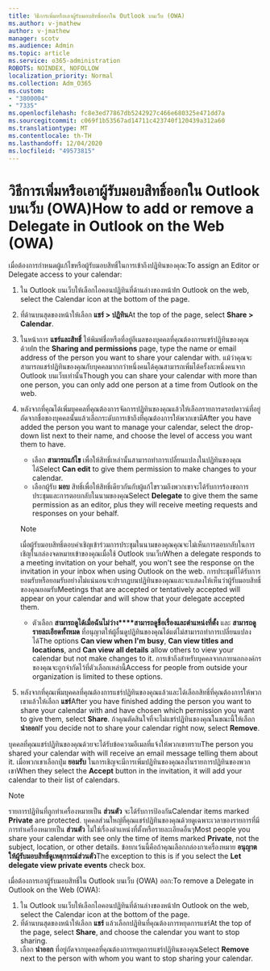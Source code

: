 ```yaml
---
title: วิธีการเพิ่มหรือเอาผู้รับมอบสิทธิ์ออกใน Outlook บนเว็บ (OWA)
ms.author: v-jmathew
author: v-jmathew
manager: scotv
ms.audience: Admin
ms.topic: article
ms.service: o365-administration
ROBOTS: NOINDEX, NOFOLLOW
localization_priority: Normal
ms.collection: Adm_O365
ms.custom:
- "3800004"
- "7335"
ms.openlocfilehash: fc8e3ed77867db5242927c466e680325e471dd7a
ms.sourcegitcommit: c069f1b53567ad14711c423740f120439a312a60
ms.translationtype: MT
ms.contentlocale: th-TH
ms.lasthandoff: 12/04/2020
ms.locfileid: "49573815"
---
```

# <a name="how-to-add-or-remove-a-delegate-in-outlook-on-the-web-owa"></a><span data-ttu-id="de94c-102">วิธีการเพิ่มหรือเอาผู้รับมอบสิทธิ์ออกใน Outlook บนเว็บ (OWA)</span><span class="sxs-lookup"><span data-stu-id="de94c-102">How to add or remove a Delegate in Outlook on the Web (OWA)</span></span>

<span data-ttu-id="de94c-103">เมื่อต้องการกำหนดผู้แก้ไขหรือผู้รับมอบสิทธิ์ในการเข้าถึงปฏิทินของคุณ:</span><span class="sxs-lookup"><span data-stu-id="de94c-103">To assign an Editor or Delegate access to your calendar:</span></span>

1. <span data-ttu-id="de94c-104">ใน Outlook บนเว็บให้เลือกไอคอนปฏิทินที่ด้านล่างของหน้า</span><span class="sxs-lookup"><span data-stu-id="de94c-104">In Outlook on the web, select the Calendar icon at the bottom of the page.</span></span>
2. <span data-ttu-id="de94c-105">ที่ด้านบนสุดของหน้าให้เลือก **แชร์ > ปฏิทิน**</span><span class="sxs-lookup"><span data-stu-id="de94c-105">At the top of the page, select **Share > Calendar**.</span></span>
3. <span data-ttu-id="de94c-106">ในหน้าการ **แชร์และสิทธิ์** ให้พิมพ์ชื่อหรือที่อยู่อีเมลของบุคคลที่คุณต้องการแชร์ปฏิทินของคุณด้วย</span><span class="sxs-lookup"><span data-stu-id="de94c-106">In the **Sharing and permissions** page, type the name or email address of the person you want to share your calendar with.</span></span> <span data-ttu-id="de94c-107">แม้ว่าคุณจะสามารถแชร์ปฏิทินของคุณกับบุคคลมากกว่าหนึ่งคนได้คุณสามารถเพิ่มได้ครั้งละหนึ่งคนจาก Outlook บนเว็บเท่านั้น</span><span class="sxs-lookup"><span data-stu-id="de94c-107">Though you can share your calendar with more than one person, you can only add one person at a time from Outlook on the web.</span></span>
4. <span data-ttu-id="de94c-108">หลังจากที่คุณได้เพิ่มบุคคลที่คุณต้องการจัดการปฏิทินของคุณแล้วให้เลือกรายการดรอปดาวน์ที่อยู่ถัดจากชื่อของบุคคลนั้นแล้วเลือกระดับการเข้าถึงที่คุณต้องการให้พวกเขามี</span><span class="sxs-lookup"><span data-stu-id="de94c-108">After you have added the person you want to manage your calendar, select the drop-down list next to their name, and choose the level of access you want them to have.</span></span>

    - <span data-ttu-id="de94c-109">เลือก **สามารถแก้ไข** เพื่อให้สิทธิ์เหล่านั้นสามารถทำการเปลี่ยนแปลงในปฏิทินของคุณได้</span><span class="sxs-lookup"><span data-stu-id="de94c-109">Select **Can edit** to give them permission to make changes to your calendar.</span></span>
    - <span data-ttu-id="de94c-110">เลือกผู้รับ **มอบ** สิทธิ์เพื่อให้สิทธิ์เดียวกันกับผู้แก้ไขรวมถึงพวกเขาจะได้รับการร้องขอการประชุมและการตอบกลับในนามของคุณ</span><span class="sxs-lookup"><span data-stu-id="de94c-110">Select **Delegate** to give them the same permission as an editor, plus they will receive meeting requests and responses on your behalf.</span></span>
    > [!NOTE]
    > <span data-ttu-id="de94c-111">เมื่อผู้รับมอบสิทธิ์ตอบคำเชิญเข้าร่วมการประชุมในนามของคุณคุณจะไม่เห็นการตอบกลับในการเชิญในกล่องจดหมายเข้าของคุณเมื่อใช้ Outlook บนเว็บ</span><span class="sxs-lookup"><span data-stu-id="de94c-111">When a delegate responds to a meeting invitation on your behalf, you won't see the response on the invitation in your inbox when using Outlook on the web.</span></span> <span data-ttu-id="de94c-112">การประชุมที่ได้รับการยอมรับหรือยอมรับอย่างไม่แน่นอนจะปรากฏบนปฏิทินของคุณและจะแสดงให้เห็นว่าผู้รับมอบสิทธิ์ของคุณยอมรับ</span><span class="sxs-lookup"><span data-stu-id="de94c-112">Meetings that are accepted or tentatively accepted will appear on your calendar and will show that your delegate accepted them.</span></span>
    - <span data-ttu-id="de94c-113">ตัวเลือก **สามารถดูได้เมื่อฉันไม่ว่าง\*\*\*\*สามารถดูชื่อเรื่องและตำแหน่งที่ตั้ง** และ **สามารถดูรายละเอียดทั้งหมด** ที่อนุญาตให้ผู้อื่นดูปฏิทินของคุณได้แต่ไม่สามารถทำการเปลี่ยนแปลงได้</span><span class="sxs-lookup"><span data-stu-id="de94c-113">The options **Can view when I'm busy**, **Can view titles and locations**, and **Can view all details** allow others to view your calendar but not make changes to it.</span></span> <span data-ttu-id="de94c-114">การเข้าถึงสำหรับบุคคลจากภายนอกองค์กรของคุณจะถูกจำกัดไว้ที่ตัวเลือกเหล่านี้</span><span class="sxs-lookup"><span data-stu-id="de94c-114">Access for people from outside your organization is limited to these options.</span></span>

5. <span data-ttu-id="de94c-115">หลังจากที่คุณเพิ่มบุคคลที่คุณต้องการแชร์ปฏิทินของคุณแล้วและได้เลือกสิทธิ์ที่คุณต้องการให้พวกเขาแล้วให้เลือก **แชร์**</span><span class="sxs-lookup"><span data-stu-id="de94c-115">After you have finished adding the person you want to share your calendar with and have chosen which permission you want to give them, select **Share**.</span></span> <span data-ttu-id="de94c-116">ถ้าคุณตัดสินใจที่จะไม่แชร์ปฏิทินของคุณในขณะนี้ให้เลือก **นำออก**</span><span class="sxs-lookup"><span data-stu-id="de94c-116">If you decide not to share your calendar right now, select **Remove**.</span></span>

<span data-ttu-id="de94c-117">บุคคลที่คุณแชร์ปฏิทินของคุณด้วยจะได้รับข้อความอีเมลที่แจ้งให้พวกเขาทราบ</span><span class="sxs-lookup"><span data-stu-id="de94c-117">The person you shared your calendar with will receive an email message telling them about it.</span></span> <span data-ttu-id="de94c-118">เมื่อพวกเขาเลือกปุ่ม **ยอมรับ** ในการเชิญจะมีการเพิ่มปฏิทินของคุณลงในรายการปฏิทินของพวกเขา</span><span class="sxs-lookup"><span data-stu-id="de94c-118">When they select the **Accept** button in the invitation, it will add your calendar to their list of calendars.</span></span>

> [!NOTE]
> <span data-ttu-id="de94c-119">รายการปฏิทินที่ถูกทำเครื่องหมายเป็น **ส่วนตัว** จะได้รับการป้องกัน</span><span class="sxs-lookup"><span data-stu-id="de94c-119">Calendar items marked **Private** are protected.</span></span> <span data-ttu-id="de94c-120">บุคคลส่วนใหญ่ที่คุณแชร์ปฏิทินของคุณด้วยดูเฉพาะเวลาของรายการที่มีการทำเครื่องหมายเป็น **ส่วนตัว** ไม่ใช่เรื่องตำแหน่งที่ตั้งหรือรายละเอียดอื่นๆ</span><span class="sxs-lookup"><span data-stu-id="de94c-120">Most people you share your calendar with see only the time of items marked **Private**, not the subject, location, or other details.</span></span> <span data-ttu-id="de94c-121">ข้อยกเว้นนี้คือถ้าคุณเลือกกล่องกาเครื่องหมาย **อนุญาตให้ผู้รับมอบสิทธิ์ดูเหตุการณ์ส่วนตัว**</span><span class="sxs-lookup"><span data-stu-id="de94c-121">The exception to this is if you select the **Let delegate view private events** check box.</span></span>

<span data-ttu-id="de94c-122">เมื่อต้องการเอาผู้รับมอบสิทธิ์ใน Outlook บนเว็บ (OWA) ออก:</span><span class="sxs-lookup"><span data-stu-id="de94c-122">To remove a Delegate in Outlook on the Web (OWA):</span></span>

1. <span data-ttu-id="de94c-123">ใน Outlook บนเว็บให้เลือกไอคอนปฏิทินที่ด้านล่างของหน้า</span><span class="sxs-lookup"><span data-stu-id="de94c-123">In Outlook on the web, select the Calendar icon at the bottom of the page.</span></span>
2. <span data-ttu-id="de94c-124">ที่ด้านบนสุดของหน้าให้เลือก **แชร์** แล้วเลือกปฏิทินที่คุณต้องการหยุดการแชร์</span><span class="sxs-lookup"><span data-stu-id="de94c-124">At the top of the page, select **Share**, and choose the calendar you want to stop sharing.</span></span>
3. <span data-ttu-id="de94c-125">เลือก **นำออก** ที่อยู่ถัดจากบุคคลที่คุณต้องการหยุดการแชร์ปฏิทินของคุณ</span><span class="sxs-lookup"><span data-stu-id="de94c-125">Select **Remove** next to the person with whom you want to stop sharing your calendar.</span></span>
